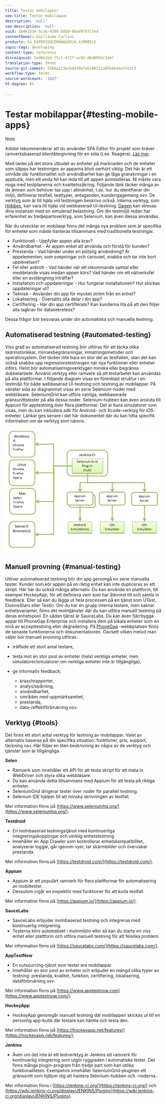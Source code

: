 ```yaml
---
title: Testar mobilappar
seo-title: Testar mobilappar
description: 'null'
seo-description: 'null'
uuid: 3b402d34-5cab-4280-b8b9-88ad9f8fc5e4
contentOwner: Guillaume Carlino
products: SG_EXPERIENCEMANAGER/6.4/MOBILE
topic-tags: developing
content-type: reference
discoiquuid: 5a98e1bd-f5c1-4f2f-ac02-dbd005dc1de7
translation-type: tm+mt
source-git-commit: 55b6a113bcb4d39b7eb100f21a05b9b44e3fe1c3
workflow-type: tm+mt
source-wordcount: '1027'
ht-degree: 0%

---
```



# Testar mobilappar{#testing-mobile-apps}

>[!NOTE]
>
>Adobe rekommenderar att du använder SPA Editor för projekt som kräver ramverksbaserad klientåtergivning för en sida (t.ex. Reagera). [Läs mer](/help/sites-developing/spa-overview.md).

Med tanke på det stora utbudet av enheter på marknaden och de enheter som släpps har testningen av apparna blivit oerhört viktig. Det här är ett område där funktionalitet och användbarhet kan ge låga granskningar i en appbutik, men ett enda fel kan leda till att appen avinstalleras. Ni måste vara noga med testplanerna och kvalitetssäkring. Följande länk täcker många av de ämnen som behöver tas upp i allmänhet, t.ex. hur du identifierar din miljö, definierar testfall, testtyper, antaganden, kundengagemang osv. De verktyg som är till hjälp vid testningen beskrivs också. Interna verktyg, som [Hobbes](/help/sites-developing/hobbes.md), kan vara till hjälp vid webbaserad UI-testning. [Dagen](/help/sites-developing/tough-day.md) kan stressa dina instanser med en simulerad belastning. Om din testmiljö redan har erfarenhet av tredjepartsverktyg, som Selenium, kan även dessa användas.

När du utvecklar en mobilapp finns det många nya problem som är specifika för enheter som måste hanteras tillsammans med traditionella testningar.

* Funktionell - Uppfyller appen alla krav?
* Användbarhet - Är appen enkel att använda och förstå för kunden?
* Prestanda - Vad händer under en plötslig användning? Är appelementen, som svepningar och carousel, snabba och tar inte bort upplevelsen?
* Fel eller avbrott - Vad händer när ett inkommande samtal eller meddelande visas medan appen körs? Vad händer om ett nätverksfel eller en avstängning inträffar?
* Installation och uppdateringar - Hur fungerar installationen? Hur skickas uppdateringar ut?
* Teknisk - Använder din app för mycket ström från en enhet?
* Lokalisering - Översätts alla delar i din app?
* Certifiering - Har din app certifierats? Kan kunderna lita på att den följer alla lagkrav för datasekretess?

Dessa frågor bör besvaras under din automatiska och manuella testning.

## Automatiserad testning {#automated-testing}

Viss grad av automatiserad testning bör utföras för att täcka olika skärmstorlekar, minnesbegränsningar, inmatningsmetoder och operativsystem. Det täcker inte bara en stor del av testfallen, utan det kan också snabba upp regressionstestningen när nya funktioner eller enheter införs. Helst bör automatiseringsverktygen minska eller begränsa dubbelarbete. Använd verktyg eller ramverk så att testarbetet kan användas på alla plattformar. I följande diagram visas en förenklad struktur i en testmiljö för både webbaserad UI-testning och testning av mobilappar. På vänster sida av diagrammet visas en serie Selenium-noder med webbläsare. SeleniumGrid kan utföra vanliga, webbaserade gränssnittstester på alla dessa noder. Selenium-hubben kan även ansluta till Appium för apptestning över flera plattformar. Det är bara simulatorer som visas, men du kan inkludera adb för Android- och Xcode-verktyg för iOS-enheter. Länkar ges senare i det här dokumentet där du kan hitta specifik information om de verktyg som nämns.

![chlimage_1](assets/chlimage_1.jpeg)

## Manuell provning {#manual-testing}

Utöver automatiserad testning bör din app genomgå en serie manuella tester. Kunder som kör appen på en riktig enhet kan inte dupliceras av ett skript. Här har du också många alternativ. Du kan använda en plattform, till exempel HockeyApp, för att definiera vem som har åtkomst till och samla in feedback. Eller så kan du lägga ut hela processen på en tjänst som UTest, ElusiveStars eller Testin. Om du har en grupp interna testare, men saknar enhetsvarianter, finns det molntjänster där du kan utföra manuell testning på deras enhetspool. En sådan tjänst är SauceLabs. Du kan även fjärrbygga appar till PhoneGap Enterprise och installera dem på lokala enheter som en nivå av accepttestning eller degradering. På [PhoneGap](https://phonegap.com/) -webbplatsen finns de senaste funktionerna och dokumentationen. Oavsett vilken metod man väljer bör manuell provning utföras.

* träffade ett stort antal testare,
* testa mot en stor pool av enheter (helst verkliga enheter, men simulatorer/emulatorer om verkliga enheter inte är tillgängliga),
* ge informativ feedback:

   * kraschrapporter,
   * analys/spårning,
   * användbarhet,
   * områden med uppmärksamhet,
   * prestanda,
   * data-/effektförbrukning osv.

## Verktyg {#tools}

Det finns ett stort antal verktyg för testning av mobilappar. Valet av alternativ baseras på din specifika situation: funktioner, pris, support, täckning osv. Här följer en liten beskrivning av några av de verktyg och tjänster som är tillgängliga.

**Selen**

* Ramverk som innehåller ett API för att testa skript för att mata in WebDriver och styra olika webbläsare.
* Du kan använda detta tillsammans med Appium för att testa på riktiga enheter.
* SeleniumGrid dirigerar tester över noder för parallell testning.
* Selenium IDE hjälper till att minska skrivningen av testfall.

Mer information finns på [https://www.seleniumhq.org/](https://www.seleniumhq.org/).

**Testdroid**

* En molnbaserad testningstjänst med kontinuerliga integreringskopplingar och verklig enhetstestning.
* Innehåller en App Crawler som kontrollerar enhetskompatibilitet, analyserar loggar, går igenom vyer, tar skärmbilder och övervakar prestanda.

Mer information finns på [https://testdroid.com/](https://testdroid.com/).

**Appium**

* Appium är ett populärt ramverk för flera plattformar för automatisering av mobiltester.
* Dessutom ingår en inspektör med funktioner för att koda testfall.

Mer information finns på [https://appium.io/](https://appium.io/).

**SauceLabs**

* SauceLabs erbjuder molnbaserad testning och integreras med kontinuerlig integrering.
* Testerna körs automatiskt i molnmiljön eller så kan du starta en viss enhet eller plattform och utföra manuell testning för att felsöka problem.

Mer information finns på [https://saucelabs.com/](https://saucelabs.com/).

**AppTestNow**

* En outsourcing-tjänst som testar era mobilappar.
* Innehåller en stor pool av enheter och erbjuder en mängd olika typer av testning: prestanda, kvalitet, funktion, certifiering, lokalisering, dataförbrukning osv.

Mer information finns på [https://www.apptestnow.com](https://www.apptestnow.com/).

**HockeyApp**

* HockeyApp genomgår manuell testning där mobilappen skickas ut till en personlig app-butik där testare kan hämta och testa den.

Mer information finns på [https://hockeyapp.net/features/](https://hockeyapp.net/features/).

**Jenkins**

* Även om det inte är ett testverktyg är Jenkins ett ramverk för kontinuerlig integrering som utgör ryggraden i automatiska tester. Det finns många plugin-program från tredje part som kan utöka funktionaliteten. Exempelvis innehåller SeleniumGrid-pluginen ett gränssnitt som hjälper dig att hantera Selenium-hubben och -noderna.

Mer information finns i [https://jenkins-ci.org/](https://jenkins-ci.org/) och [https://wiki.jenkins-ci.org/display/JENKINS/Plugins](https://wiki.jenkins-ci.org/display/JENKINS/Plugins).
